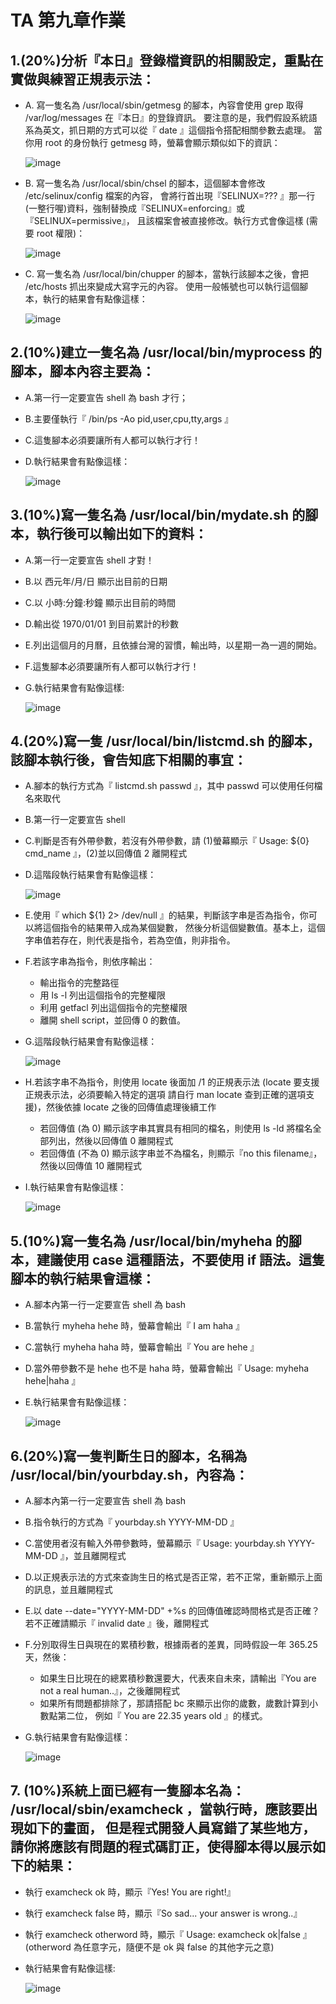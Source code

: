 # TA 第九章作業
## 1.(20%)分析『本日』登錄檔資訊的相關設定，重點在實做與練習正規表示法：
- A. 寫一隻名為 /usr/local/sbin/getmesg 的腳本，內容會使用 grep 取得 /var/log/messages 在『本日』的登錄資訊。 要注意的是，我們假設系統語系為英文，抓日期的方式可以從『 date 』這個指令搭配相關參數去處理。 當你用 root 的身份執行 getmesg 時，螢幕會顯示類似如下的資訊：
  
  ![image](https://github.com/vbkservices/mybookword/assets/97799165/ff2fa48c-1528-48b5-972b-c84a4524d603)
- B. 寫一隻名為 /usr/local/sbin/chsel 的腳本，這個腳本會修改 /etc/selinux/config 檔案的內容， 會將行首出現『SELINUX=??? 』那一行(一整行喔)資料，強制替換成『SELINUX=enforcing』或『SELINUX=permissive』， 且該檔案會被直接修改。執行方式會像這樣 (需要 root 權限)：

  ![image](https://github.com/vbkservices/mybookword/assets/97799165/9b8cad0b-66ce-4efb-a130-84843430e0a1)
- C. 寫一隻名為 /usr/local/bin/chupper 的腳本，當執行該腳本之後，會把 /etc/hosts 抓出來變成大寫字元的內容。 使用一般帳號也可以執行這個腳本，執行的結果會有點像這樣：
  
  ![image](https://github.com/vbkservices/mybookword/assets/97799165/82e0bb38-ad52-4c2d-a74d-417164b1801b)
## 2.(10%)建立一隻名為 /usr/local/bin/myprocess 的腳本，腳本內容主要為：
- A.第一行一定要宣告 shell 為 bash 才行；
- B.主要僅執行『 /bin/ps -Ao pid,user,cpu,tty,args 』
- C.這隻腳本必須要讓所有人都可以執行才行！
- D.執行結果會有點像這樣：
  
  ![image](https://github.com/vbkservices/mybookword/assets/97799165/cd9771be-55a9-401c-ab8e-0bd43ce7f828)
## 3.(10%)寫一隻名為 /usr/local/bin/mydate.sh 的腳本，執行後可以輸出如下的資料：
- A.第一行一定要宣告 shell 才對！
- B.以 西元年/月/日 顯示出目前的日期
- C.以 小時:分鐘:秒鐘 顯示出目前的時間
- D.輸出從 1970/01/01 到目前累計的秒數
- E.列出這個月的月曆，且依據台灣的習慣，輸出時，以星期一為一週的開始。
- F.這隻腳本必須要讓所有人都可以執行才行！
- G.執行結果會有點像這樣:
  
  ![image](https://github.com/vbkservices/mybookword/assets/97799165/ae422dbb-bd10-4a05-a454-5e6cb9197672)
## 4.(20%)寫一隻 /usr/local/bin/listcmd.sh 的腳本，該腳本執行後，會告知底下相關的事宜：
- A.腳本的執行方式為『 listcmd.sh passwd 』，其中 passwd 可以使用任何檔名來取代
- B.第一行一定要宣告 shell
- C.判斷是否有外帶參數，若沒有外帶參數，請 (1)螢幕顯示『 Usage: ${0} cmd_name 』，(2)並以回傳值 2 離開程式
- D.這階段執行結果會有點像這樣：
  
  ![image](https://github.com/vbkservices/mybookword/assets/97799165/85dff885-5ccb-4e83-afd0-1b09fbcf4ec9)
- E.使用『 which ${1} 2> /dev/null 』的結果，判斷該字串是否為指令，你可以將這個指令的結果帶入成為某個變數， 然後分析這個變數值。基本上，這個字串值若存在，則代表是指令，若為空值，則非指令。
- F.若該字串為指令，則依序輸出：
  - 輸出指令的完整路徑
  - 用 ls -l 列出這個指令的完整權限
  - 利用 getfacl 列出這個指令的完整權限
  - 離開 shell script，並回傳 0 的數值。
- G.這階段執行結果會有點像這樣：
  
  ![image](https://github.com/vbkservices/mybookword/assets/97799165/43b18301-44ec-49e3-8cc3-39592a9090d2)
- H.若該字串不為指令，則使用 locate 後面加 /${1}$ 的正規表示法 (locate 要支援正規表示法，必須要輸入特定的選項 請自行 man locate 查到正確的選項支援)，然後依據 locate 之後的回傳值處理後續工作
  - 若回傳值 (為 0) 顯示該字串其實具有相同的檔名，則使用 ls -ld 將檔名全部列出，然後以回傳值 0 離開程式
  - 若回傳值 (不為 0) 顯示該字串並不為檔名，則顯示『no this filename』，然後以回傳值 10 離開程式
- I.執行結果會有點像這樣：
  
  ![image](https://github.com/vbkservices/mybookword/assets/97799165/e64323e0-4f6c-4284-86ed-74a98af1b618)
## 5.(10%)寫一隻名為 /usr/local/bin/myheha 的腳本，建議使用 case 這種語法，不要使用 if 語法。這隻腳本的執行結果會這樣：
- A.腳本內第一行一定要宣告 shell 為 bash
- B.當執行 myheha hehe 時，螢幕會輸出『 I am haha 』
- C.當執行 myheha haha 時，螢幕會輸出『 You are hehe 』
- D.當外帶參數不是 hehe 也不是 haha 時，螢幕會輸出『 Usage: myheha hehe|haha 』
- E.執行結果會有點像這樣：
  
  ![image](https://github.com/vbkservices/mybookword/assets/97799165/5710feee-321b-4c3e-be0a-cf3ae78dfc69)
## 6.(20%)寫一隻判斷生日的腳本，名稱為 /usr/local/bin/yourbday.sh，內容為：
- A.腳本內第一行一定要宣告 shell 為 bash
- B.指令執行的方式為『 yourbday.sh YYYY-MM-DD 』
- C.當使用者沒有輸入外帶參數時，螢幕顯示『 Usage: yourbday.sh YYYY-MM-DD 』，並且離開程式
- D.以正規表示法的方式來查詢生日的格式是否正常，若不正常，重新顯示上面的訊息，並且離開程式
- E.以 date --date="YYYY-MM-DD" +%s 的回傳值確認時間格式是否正確？若不正確請顯示『 invalid date 』後，離開程式
- F.分別取得生日與現在的累積秒數，根據兩者的差異，同時假設一年 365.25 天，然後：
  - 如果生日比現在的總累積秒數還要大，代表來自未來，請輸出『You are not a real human..』，之後離開程式
  - 如果所有問題都排除了，那請搭配 bc 來顯示出你的歲數，歲數計算到小數點第二位， 例如『 You are 22.35 years old 』的樣式。
- G.執行結果會有點像這樣：

  ![image](https://github.com/vbkservices/mybookword/assets/97799165/7635a2b7-1eed-4241-a223-d2c0cb7fa61e)
## 7. (10%)系統上面已經有一隻腳本名為： /usr/local/sbin/examcheck ，當執行時，應該要出現如下的畫面， 但是程式開發人員寫錯了某些地方，請你將應該有問題的程式碼訂正，使得腳本得以展示如下的結果：
- 執行 examcheck ok 時，顯示『Yes! You are right!』
- 執行 examcheck false 時，顯示『So sad... your answer is wrong..』
- 執行 examcheck otherword 時，顯示『 Usage: examcheck ok|false 』(otherword 為任意字元，隨便不是 ok 與 false 的其他字元之意)
- 執行結果會有點像這樣:

  ![image](https://github.com/vbkservices/mybookword/assets/97799165/2a5766b0-6836-4d41-ade3-05094c4f91bc)

